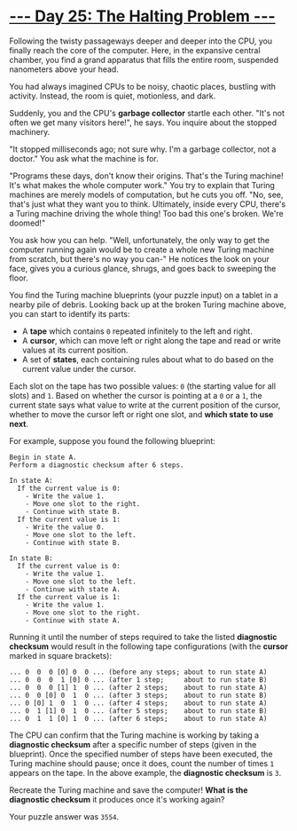 # [--- Day 25: The Halting Problem ---](http://adventofcode.com/2017/day/25)

Following the twisty passageways deeper and deeper into the CPU, you finally reach the core of the computer. Here, in the expansive central chamber, you find a grand apparatus that fills the entire room, suspended nanometers above your head.

You had always imagined CPUs to be noisy, chaotic places, bustling with activity. Instead, the room is quiet, motionless, and dark.

Suddenly, you and the CPU's **garbage collector** startle each other. "It's not often we get many visitors here!", he says. You inquire about the stopped machinery.

"It stopped milliseconds ago; not sure why. I'm a garbage collector, not a doctor." You ask what the machine is for.

"Programs these days, don't know their origins. That's the Turing machine! It's what makes the whole computer work." You try to explain that Turing machines are merely models of computation, but he cuts you off. "No, see, that's just what they want you to think. Ultimately, inside every CPU, there's a Turing machine driving the whole thing! Too bad this one's broken. We're doomed!"

You ask how you can help. "Well, unfortunately, the only way to get the computer running again would be to create a whole new Turing machine from scratch, but there's no way you can-" He notices the look on your face, gives you a curious glance, shrugs, and goes back to sweeping the floor.

You find the Turing machine blueprints (your puzzle input) on a tablet in a nearby pile of debris. Looking back up at the broken Turing machine above, you can start to identify its parts:

- A **tape** which contains ``0`` repeated infinitely to the left and right.
- A **cursor**, which can move left or right along the tape and read or write values at its current position.
- A set of **states**, each containing rules about what to do based on the current value under the cursor.

Each slot on the tape has two possible values: ``0`` (the starting value for all slots) and ``1``. Based on whether the cursor is pointing at a ``0`` or a ``1``, the current state says what value to write at the current position of the cursor, whether to move the cursor left or right one slot, and **which state to use next**.

For example, suppose you found the following blueprint:
```
Begin in state A.
Perform a diagnostic checksum after 6 steps.

In state A:
  If the current value is 0:
    - Write the value 1.
    - Move one slot to the right.
    - Continue with state B.
  If the current value is 1:
    - Write the value 0.
    - Move one slot to the left.
    - Continue with state B.

In state B:
  If the current value is 0:
    - Write the value 1.
    - Move one slot to the left.
    - Continue with state A.
  If the current value is 1:
    - Write the value 1.
    - Move one slot to the right.
    - Continue with state A.
```
Running it until the number of steps required to take the listed **diagnostic checksum** would result in the following tape configurations (with the **cursor** marked in square brackets):
```
... 0  0  0 [0] 0  0 ... (before any steps; about to run state A)
... 0  0  0  1 [0] 0 ... (after 1 step;     about to run state B)
... 0  0  0 [1] 1  0 ... (after 2 steps;    about to run state A)
... 0  0 [0] 0  1  0 ... (after 3 steps;    about to run state B)
... 0 [0] 1  0  1  0 ... (after 4 steps;    about to run state A)
... 0  1 [1] 0  1  0 ... (after 5 steps;    about to run state B)
... 0  1  1 [0] 1  0 ... (after 6 steps;    about to run state A)
```
The CPU can confirm that the Turing machine is working by taking a **diagnostic checksum** after a specific number of steps (given in the blueprint). Once the specified number of steps have been executed, the Turing machine should pause; once it does, count the number of times ``1`` appears on the tape. In the above example, the **diagnostic checksum** is ``3``.

Recreate the Turing machine and save the computer! **What is the diagnostic checksum** it produces once it's working again?

Your puzzle answer was ``3554``.
